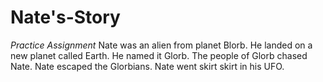 # Nate's-Story
*Practice Assignment*
Nate was an alien from planet Blorb. 
He landed on a new planet called Earth.
He named it Glorb. 
The people of Glorb chased Nate. 
Nate escaped the Glorbians. 
Nate went skirt skirt in his UFO.
